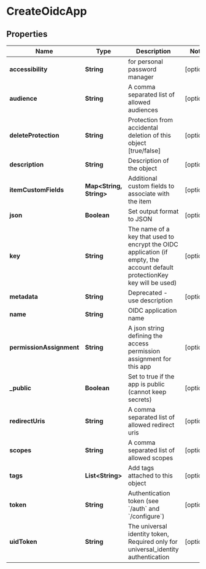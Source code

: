 

# CreateOidcApp


## Properties

| Name | Type | Description | Notes |
|------------ | ------------- | ------------- | -------------|
|**accessibility** | **String** | for personal password manager |  [optional] |
|**audience** | **String** | A comma separated list of allowed audiences |  [optional] |
|**deleteProtection** | **String** | Protection from accidental deletion of this object [true/false] |  [optional] |
|**description** | **String** | Description of the object |  [optional] |
|**itemCustomFields** | **Map&lt;String, String&gt;** | Additional custom fields to associate with the item |  [optional] |
|**json** | **Boolean** | Set output format to JSON |  [optional] |
|**key** | **String** | The name of a key that used to encrypt the OIDC application (if empty, the account default protectionKey key will be used) |  [optional] |
|**metadata** | **String** | Deprecated - use description |  [optional] |
|**name** | **String** | OIDC application name |  |
|**permissionAssignment** | **String** | A json string defining the access permission assignment for this app |  [optional] |
|**_public** | **Boolean** | Set to true if the app is public (cannot keep secrets) |  [optional] |
|**redirectUris** | **String** | A comma separated list of allowed redirect uris |  [optional] |
|**scopes** | **String** | A comma separated list of allowed scopes |  [optional] |
|**tags** | **List&lt;String&gt;** | Add tags attached to this object |  [optional] |
|**token** | **String** | Authentication token (see &#x60;/auth&#x60; and &#x60;/configure&#x60;) |  [optional] |
|**uidToken** | **String** | The universal identity token, Required only for universal_identity authentication |  [optional] |



